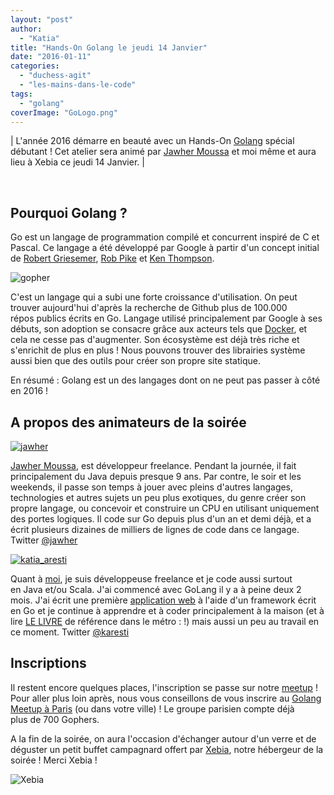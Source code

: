 ```yaml
---
layout: "post"
author: 
  - "Katia"
title: "Hands-On Golang le jeudi 14 Janvier"
date: "2016-01-11"
categories: 
  - "duchess-agit"
  - "les-mains-dans-le-code"
tags: 
  - "golang"
coverImage: "GoLogo.png"
---
```


| L'année 2016 démarre en beauté avec un Hands-On [Golang](https://golang.org/) spécial débutant ! Cet atelier sera animé par [Jawher Moussa](https://twitter.com/jawher) et moi même et aura lieu à Xebia ce jeudi 14 Janvier. |

 

## Pourquoi Golang ?

Go est un langage de programmation compilé et concurrent inspiré de C et Pascal. Ce langage a été développé par Google à partir d'un concept initial de [Robert Griesemer](https://en.wikipedia.org/wiki/Robert_Griesemer), [Rob Pike](https://fr.wikipedia.org/wiki/Rob_Pike) et [Ken Thompson](https://fr.wikipedia.org/wiki/Ken_Thompson).

![gopher](/assets/2016/01/2016-01-11-hands-on-golang-jeudi-14-janvier/gopher.png)

C'est un langage qui a subi une forte croissance d'utilisation. On peut trouver aujourd'hui d'après la recherche de Github plus de 100.000 répos publics écrits en Go. Langage utilisé principalement par Google à ses débuts, son adoption se consacre grâce aux acteurs tels que [Docker](https://www.docker.com/), et cela ne cesse pas d'augmenter. Son écosystème est déjà très riche et s'enrichit de plus en plus ! Nous pouvons trouver des librairies système aussi bien que des outils pour créer son propre site statique.

En résumé : Golang est un des langages dont on ne peut pas passer à côté en 2016 !

## A propos des animateurs de la soirée

[![jawher](/assets/2016/01/2016-01-11-hands-on-golang-jeudi-14-janvier/jawher-150x150.png)](https://www.linkedin.com/in/jawher)

[Jawher Moussa](https://github.com/jawher), est développeur freelance. Pendant la journée, il fait principalement du Java depuis presque 9 ans. Par contre, le soir et les weekends, il passe son temps à jouer avec pleins d'autres langages, technologies et autres sujets un peu plus exotiques, du genre créer son propre langage, ou concevoir et construire un CPU en utilisant uniquement des portes logiques. Il code sur Go depuis plus d'un an et demi déjà, et a écrit plusieurs dizaines de milliers de lignes de code dans ce langage. Twitter [@jawher](http://twitter.com/jawher)

[![katia_aresti](/assets/2016/01/2016-01-11-hands-on-golang-jeudi-14-janvier/katia_aresti-150x150.png)](https://www.linkedin.com/in/karesti)

Quant à [moi](https://github.com/karesti), je suis développeuse freelance et je code aussi surtout en Java et/ou Scala. J'ai commencé avec GoLang il y a à peine deux 2 mois. J'ai écrit une première [application web](https://github.com/karesti/cm-voting) à l'aide d'un framework écrit en Go et je continue à apprendre et à coder principalement à la maison (et à lire [LE LIVRE](http://www.gopl.io/) de référence dans le métro : !) mais aussi un peu au travail en ce moment. Twitter [@karesti](http://twitter.com/karesti)

## Inscriptions

Il restent encore quelques places, l'inscription se passe sur notre [meetup](http://www.meetup.com/fr-FR/Duchess-France-Meetup/events/227812744/) ! Pour aller plus loin après, nous vous conseillons de vous inscrire au [Golang Meetup à Paris](http://www.meetup.com/fr-FR/Golang-Paris/) (ou dans votre ville) ! Le groupe parisien compte déjà plus de 700 Gophers.

A la fin de la soirée, on aura l'occasion d'échanger autour d'un verre et de déguster un petit buffet campagnard offert par [Xebia](http://www.xebia.fr/), notre hébergeur de la soirée ! Merci Xebia !

![Xebia](/assets/2016/01/2016-01-11-hands-on-golang-jeudi-14-janvier/xebia.png)
